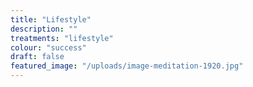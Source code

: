 ```yaml
---
title: "Lifestyle"
description: ""
treatments: "lifestyle"
colour: "success"
draft: false
featured_image: "/uploads/image-meditation-1920.jpg"
---
```


